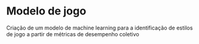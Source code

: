 # Modelo de jogo
 Criação de um modelo de machine learning para a identificação de estilos de jogo a partir de métricas de desempenho coletivo
